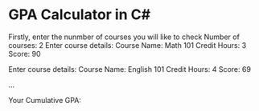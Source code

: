 # GPA Calculator in C#

Firstly, enter the nunmber of courses you will like to check
Number of courses: 2
Enter course details:
Course Name: Math 101
Credit Hours: 3
Score: 90

Enter course details:
Course Name: English 101
Credit Hours: 4
Score: 69

...

Your Cumulative GPA: 
